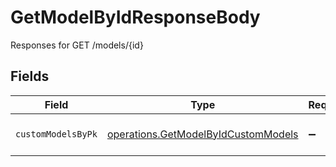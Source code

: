 # GetModelByIdResponseBody

Responses for GET /models/{id}


## Fields

| Field                                                                                      | Type                                                                                       | Required                                                                                   | Description                                                                                |
| ------------------------------------------------------------------------------------------ | ------------------------------------------------------------------------------------------ | ------------------------------------------------------------------------------------------ | ------------------------------------------------------------------------------------------ |
| `customModelsByPk`                                                                         | [operations.GetModelByIdCustomModels](../../models/operations/getmodelbyidcustommodels.md) | :heavy_minus_sign:                                                                         | columns and relationships of "custom_models"                                               |